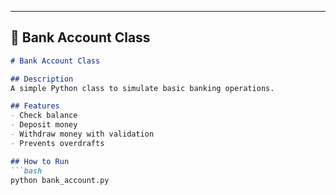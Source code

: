 
---

## 📝 **Bank Account Class**
```markdown
# Bank Account Class

## Description
A simple Python class to simulate basic banking operations.

## Features
- Check balance
- Deposit money
- Withdraw money with validation
- Prevents overdrafts

## How to Run
```bash
python bank_account.py